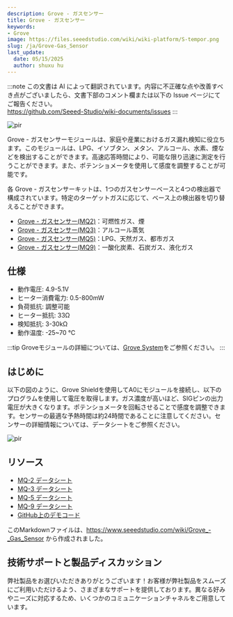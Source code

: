 ```yaml
---
description: Grove - ガスセンサー
title: Grove - ガスセンサー
keywords:
- Grove
image: https://files.seeedstudio.com/wiki/wiki-platform/S-tempor.png
slug: /ja/Grove-Gas_Sensor
last_update:
  date: 05/15/2025
  author: shuxu hu
---
```

:::note
この文書は AI によって翻訳されています。内容に不正確な点や改善すべき点がございましたら、文書下部のコメント欄または以下の Issue ページにてご報告ください。  
https://github.com/Seeed-Studio/wiki-documents/issues
:::

 <p style={{textAlign: 'center'}}><img src="https://files.seeedstudio.com/wiki/Grove-Gas_Sensor/img/Twig-Gas_Sensor.bmp" alt="pir" width={600} height="auto" /></p>

Grove - ガスセンサーモジュールは、家庭や産業におけるガス漏れ検知に役立ちます。このモジュールは、LPG、イソブタン、メタン、アルコール、水素、煙などを検出することができます。高速応答時間により、可能な限り迅速に測定を行うことができます。また、ポテンショメータを使用して感度を調整することが可能です。

各 Grove - ガスセンサーキットは、1つのガスセンサーベースと4つの検出器で構成されています。特定のターゲットガスに応じて、ベース上の検出器を切り替えることができます。

-   [Grove - ガスセンサー(MQ2)](/Grove-Gas_Sensor-MQ2)：可燃性ガス、煙
-   [Grove - ガスセンサー(MQ3)](/Grove-Gas_Sensor-MQ3)：アルコール蒸気
-   [Grove - ガスセンサー(MQ5)](/Grove-Gas_Sensor-MQ5)：LPG、天然ガス、都市ガス
-   [Grove - ガスセンサー(MQ9)](/Grove-Gas_Sensor-MQ9)：一酸化炭素、石炭ガス、液化ガス

仕様
-------------

-   動作電圧: 4.9-5.1V
-   ヒーター消費電力: 0.5-800mW
-   負荷抵抗: 調整可能
-   ヒーター抵抗: 33Ω
-   検知抵抗: 3-30kΩ
-   動作温度: -25~70 ℃

:::tip
    Groveモジュールの詳細については、[Grove System](https://wiki.seeedstudio.com/Grove_System/)をご参照ください。
:::   

はじめに
-------------

以下の図のように、Grove Shieldを使用してA0にモジュールを接続し、以下のプログラムを使用して電圧を取得します。ガス濃度が高いほど、SIGピンの出力電圧が大きくなります。ポテンショメータを回転させることで感度を調整できます。センサーの最適な予熱時間は約24時間であることに注意してください。センサーの詳細情報については、データシートをご参照ください。

<p style={{textAlign: 'center'}}><img src="https://files.seeedstudio.com/wiki/Grove-Gas_Sensor/img/Read_Gas_Sensor_data.jpg" alt="pir" width={600} height="auto" /></p>

リソース
---------

-   [MQ-2 データシート](https://files.seeedstudio.com/wiki/Grove-Gas_Sensor/res/MQ-2.pdf)
-   [MQ-3 データシート](https://files.seeedstudio.com/wiki/Grove-Gas_Sensor/res/MQ-3.pdf)
-   [MQ-5 データシート](https://files.seeedstudio.com/wiki/Grove-Gas_Sensor/res/MQ-5.pdf)
-   [MQ-9 データシート](https://files.seeedstudio.com/wiki/Grove-Gas_Sensor/res/MQ-9.pdf)
-   [GitHub上のデモコード](https://github.com/Seeed-Studio/Grove_Gas_Sensor)

このMarkdownファイルは、https://www.seeedstudio.com/wiki/Grove_-_Gas_Sensor から作成されました。

## 技術サポートと製品ディスカッション

弊社製品をお選びいただきありがとうございます！お客様が弊社製品をスムーズにご利用いただけるよう、さまざまなサポートを提供しております。異なる好みやニーズに対応するため、いくつかのコミュニケーションチャネルをご用意しています。

<div class="button_tech_support_container">
<a href="https://forum.seeedstudio.com/" class="button_forum"></a> 
<a href="https://www.seeedstudio.com/contacts" class="button_email"></a>
</div>

<div class="button_tech_support_container">
<a href="https://discord.gg/eWkprNDMU7" class="button_discord"></a> 
<a href="https://github.com/Seeed-Studio/wiki-documents/discussions/69" class="button_discussion"></a>
</div>